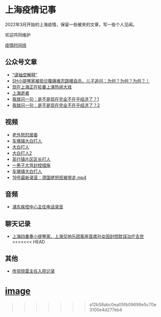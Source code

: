 # 上海疫情记事

2022年3月开始的上海疫情，保留一些被夹的文章，写一些个人见闻。

欢迎共同维护

[疫情时间线](疫情时间线.md)

## 公众号文章

* [“请抽空解释”](公众号/请抽空解释.md)
* [SH小提琴家被拒诊腹痛难忍跳楼自杀，儿子追问：为何？为何？为何？！](公众号/小提琴家陈顺平自杀.md)
* [现在上海正在轮番上演热闹大戏](公众号/现在上海正在轮番上演热闹大戏.md)
* [上海逝者](公众号/上海逝者-公众号文章.md)
* [我就问一句：是不是现在完全不在乎经济了？1](公众号/我就问一句：是不是现在完全不在乎经济了？1.jpeg)
* [我就问一句：是不是现在完全不在乎经济了？2](公众号/我就问一句：是不是现在完全不在乎经济了？2.jpeg)

## 视频

* [老外怒怼居委](视频/老外怒怼居委.mp4)
* [车墩镇大白打人](视频/车墩镇大白打人.mp4)
* [大白打人](视频/镇大白打人.mp4)
* [大白打人2](视频/镇大白打人2.mp4)
* [高行镇片区区长打人](视频/高行镇片区区长打人.mp4)
* [一男子大骂封控措施](视频/一男子大骂封控措施.mp4)
* [车墩镇大白打人](视频/志愿者殴打供应商.mp4)
* [19号最新录音：德国佬怒拒被带走.mp4](视频/19号最新录音：德国佬怒拒被带走.mp4)

## 音频

* [浦东疾控中心主任电话录音](音频/浦东疾控中心主任电话录音.mp3)

## 聊天记录

* [上海四重奏小提琴家、上海交响乐团客座首席孙女因封控耽误治疗去世](聊天记录/上海四重奏李伟刚孙女.md)
<<<<<<< HEAD

## 其他

* [传邬惊雷主任入院记录](其他/邬惊雷入院记录.jpg)

[image](imgs/不许偷着乐！.jpg)
=======
>>>>>>> a12b58abc0ea05fb09699e5c70e3100e4d277eb4
